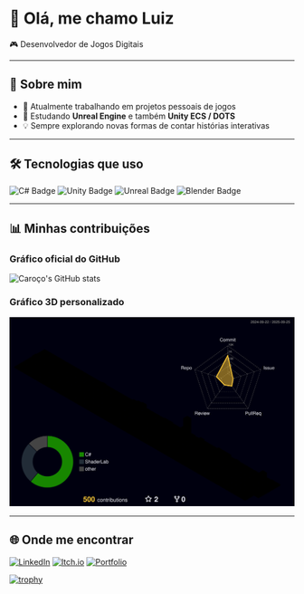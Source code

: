 # 👋 Olá, me chamo Luiz

🎮 Desenvolvedor de Jogos Digitais

---

## 🚀 Sobre mim
- 🔭 Atualmente trabalhando em projetos pessoais de jogos  
- 🌱 Estudando **Unreal Engine** e também **Unity ECS / DOTS**  
- 💡 Sempre explorando novas formas de contar histórias interativas  

---

## 🛠️ Tecnologias que uso
<p align="left">
  <img src="https://img.shields.io/badge/-C%23-239120?logo=csharp&logoColor=white&style=for-the-badge" alt="C# Badge" />
  <picture>
    <source srcset="https://img.shields.io/badge/-Unity-000000?logo=unity&logoColor=white&style=for-the-badge" media="(prefers-color-scheme: light)">
    <source srcset="https://img.shields.io/badge/-Unity-FFFFFF?logo=unity&logoColor=000000&style=for-the-badge" media="(prefers-color-scheme: dark)">
    <img src="https://img.shields.io/badge/-Unity-000000?logo=unity&logoColor=white&style=for-the-badge" alt="Unity Badge">
  </picture>
  <img src="https://img.shields.io/badge/-Unreal-313131?logo=unrealengine&logoColor=white&style=for-the-badge" alt="Unreal Badge" />
  <img src="https://img.shields.io/badge/-Blender-F5792A?logo=blender&logoColor=white&style=for-the-badge" alt="Blender Badge" />
</p>

<!--![GitHub](https://img.shields.io/badge/-GitHub-181717?logo=github&logoColor=white&style=for-the-badge)-->

---

## 📊 Minhas contribuições
### Gráfico oficial do GitHub
![Caroço's GitHub stats](https://github-readme-stats.vercel.app/api?username=UzCaroco&show_icons=true&theme=tokyonight)

### Gráfico 3D personalizado
<picture>
  <source srcset="https://raw.githubusercontent.com/UzCaroco/UzCaroco/main/profile-3d-contrib/profile-night-rainbow.svg" media="(prefers-color-scheme: dark)">
  <source srcset="https://raw.githubusercontent.com/UzCaroco/UzCaroco/main/profile-3d-contrib/profile-green-animate.svg" media="(prefers-color-scheme: light)">
  <img src="https://raw.githubusercontent.com/UzCaroco/UzCaroco/main/profile-3d-contrib/profile-night-rainbow.svg" alt="3D GitHub Profile">
</picture>


<!--![3D GitHub Profile](https://raw.githubusercontent.com/UzCaroco/UzCaroco/main/profile-3d-contrib/profile-night-rainbow.svg)-->

---

## 🌐 Onde me encontrar
[![LinkedIn](https://img.shields.io/badge/-LinkedIn-0A66C2?logo=linkedin&logoColor=white&style=for-the-badge)](https://linkedin.com)
[![Itch.io](https://img.shields.io/badge/-Itch.io-FA5C5C?logo=itchdotio&logoColor=white&style=for-the-badge)](https://itch.io)
[![Portfolio](https://img.shields.io/badge/-Portfolio-222222?style=for-the-badge)](https://seu-site-aqui.com)






<!--


<p align="center">
  <img src="http://github-profile-summary-cards.vercel.app/api/cards/profile-details?username=UzCaroco&theme=transparent" />
</p>


![3D GitHub Profile](https://raw.githubusercontent.com/UzCaroco/UzCaroco/main/profile-3d-contrib/profile-night-rainbow.svg)


<p align="center">
  <img src="http://github-profile-summary-cards.vercel.app/api/cards/stats?username=UzCaroco&theme=transparent" />
  <img src="http://github-profile-summary-cards.vercel.app/api/cards/productive-time?username=UzCaroco&theme=transparent&utcOffset=8" />
</p>

-->


[![trophy](https://github-profile-trophy.vercel.app/?username=UzCaroco&theme=darkhub)](https://github.com/ryo-ma/github-profile-trophy)
